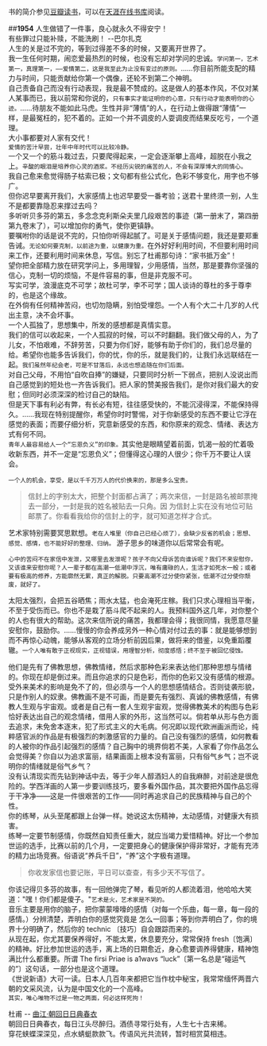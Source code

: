 书的简介参见[豆瓣读书](http://book.douban.com/subject/1181690/)，可以在[天涯在线书库](http://www.tianyabook.com/xiandai/fuleijiashu/index.htm)阅读。

##__1954__
人生做错了一件事，良心就永久不得安宁！  
有些罪过只能补赎，不能洗刷！  --巴尔扎克  
人生的关是过不完的，等到过得差不多的时候，又要离开世界了。  
我一生任何时期，闹恋爱最热烈的时候，也没有忘却对学问的忠诚。`学问第一，艺术第一，真理第一，——爱情第二，这是我至此为止没有变过的原则。`……你目前所能支配的精力与时间，只能贡献给你第一个偶像，还轮不到第二个神明。  
自己责备自己而没有行动表现，我是最不赞成的。这是做人的基本作风，不仅对某人某事而已，我以前常和你说的，`只有事实才能证明你的心意，只有行动才能表明你的心迹。`……待朋友不能如此马虎。生性并非“薄情”的人，在行动上做得跟“薄情”一样，是最冤枉的，犯不着的。正如一个并不调皮的人耍调皮而结果反吃亏，一个道理。  
大小事都要对人家有交代！   
`爱情的苦汁早尝，壮年中年时代可以比较冷静。`  
一个又一个的筋斗栽过去，只要爬得起来，一定会逐渐攀上高峰，超脱在小我之上。`辛酸的眼泪是培养你心灵的酒浆。不经历尖锐的痛苦的人，不会有深厚博大的同情心。`  
我自己愈来愈觉得肠子枯索已极；文句都有些公式化，色彩不够变化，用字也不够广。  
但你迟早要离开我们，大家感情上也迟早要受一番考验；送君十里终须一别，人生不是都要靠隐忍来撑过去吗？  
多听听贝多芬的第五，多念念克利斯朵夫里几段艰苦的事迹（第一册末了，第四册第九卷末了），可以增加你的勇气，使你更镇静。  
要嘱咐你的话是说不完的，只怕你听得起腻了。可是关于感情问题，我还是要郑重告诫。`无论如何要克制，以前途为重，以健康为重。`在外好好利用时间，不但要利用时间来工作，还要利用时间来休息，写信。别忘了杜甫那句诗：“家书抵万金”！  
望你把全部精力放在研究学问上，多用理智，少用感情，当然，那是要靠你坚强的信心，克制一切的烦恼，不是件容易的事，但是非克服不可。  
写实可学，浪漫底克不可学；故杜可学，李不可学；国人谈诗的尊杜的多于尊李的，也是这个缘故。  
在外倘有任何精神苦闷，也切勿隐瞒，别怕受埋怨。一个人有个大二十几岁的人代出主意，决不会坏事。  
一个人孤独了，思想集中，所发的感想都是真情实意。  
我们的信可以收起来，一个人孤寂的时候，可以不时翻翻。我们做父母的人，为了儿女，不怕艰难，不辞劳苦，只要为你们好，能够有助于你们的，我们总尽量的给。希望你也能多告诉我们，你的忧，你的乐，就是我们的，让我们永远联结在一起。`我们虽然年纪会老，可是不甘落后，永远也想追随在你们后面。`  
对自己父母，不用怕“自吹自捧”的嫌疑，只要同时分析一下弱点，把别人没说出而自己感觉到的短处也一齐告诉我们。把人家的赞美报告我们，是你对我们最大的安慰；但同时必须深深的检讨自己的缺陷。  
但是天下事有利必有弊，有长必有短，往往感受快的，不能沉浸得深，不能保持得久。……我现在特别提醒你，希望你时时警惕，对于你新感受的东西不要让它浮在感觉的表面；而要仔细分析，究意新感受的东西，和你原来的观念、情绪、表达方式有何不同。      
`青年人最容易给人一个“忘恩负义”的印象。`其实他是眼睛望着前面，饥渴一般的忙着吸收新东西，并不一定是“忘恩负义”；但懂得这心理的人很少；你千万不要让人误会。  

`一个人的机会，享受，是以千千万万人的代价换来的，那是多么宝贵。`    
>信封上的字别太大，把整个封面都占满了；两次来信，一封是路名被邮票掩去一部分，一封是我的姓名被贴去一只角。因
为信封上实在没有地位可贴邮票了。你看看我给你的信封上的字，就可知道怎样才合式。  

艺术家特别需要冥思默想。`老在人堆里（你自己已经心烦了），会缺少反省的机会；思想、感觉、感情，也不能好好的整理、归纳。`
游子思乡的味道你以后常常会有呢。    

`心中的苦闷不在家信中发泄，又哪里去发泄呢？孩子不向父母诉苦向谁诉呢？我们不来安慰你，又该谁来安慰你呢？人一辈子都在高潮一低潮中浮沉，唯有庸碌的人，生活才如死水一般；或者要有极高的修养，方能廓然无累，真正的解脱。只要高潮不过分使你紧张，低潮不过分使你颓废，就好了。`

太阳太强烈，会把五谷晒焦；雨水太猛，也会淹死庄稼。我们只求心理相当平衡，不至于受伤而已。你也不是栽了筋斗爬不起来的人。我预料国外这几年，对你整个的人也有很大的帮助。这次来信所说的痛苦，我都理会得；我很同情，我愿意尽量安慰你，鼓励你。……慢慢的你会养成另外一种心情对付过去的事：就是能够想到而不再惊心动魄，能够从客观的立场分析前因后果，做将来的借鉴，以免重蹈覆辙。`一个人唯有敢于正视现实，正视错误，用理智分析，彻度感悟；终不至于被回忆侵蚀。`  

他们是先有了佛教思想，佛教情绪，然后求那种色彩来表达他们那种思想与情绪的。你现在却是倒过来。而且你追求的只是色彩，而你的色彩又没有感情的根源。受外来美术的影响是免不了的，但必须与一个人的思想感情结合。否则徒袭形貌，只是作别人的奴隶。佛教画不是不可画，而是要先有强烈、真诚的佛教感情，有佛教人生观与宇宙观。或者是自己有一套人生观宇宙观，觉得佛教美术的构图与色彩恰好表达出自己的观念情绪，借用人家的外形，这当然可以。倘若单从形与色方面去追求，未免舍本逐末，犯了形式主义的大毛病。何况即以现代欧洲画派而论，纯粹感官派的作品是有极强烈的刺激感官的力量的。自己没有强烈的感情，如何教看的人被你的作品引起强烈的感情？自己胸中的境界倘若不美，人家看了你作品怎么会觉得美？你自以为追求富丽，结果画面上根本没有富丽，只有俗气乡气；岂不说明你的情绪就是俗气乡气？  
没有认清现实而先钻到神话中去，等于少年人醇酒妇人的自我麻醉，对前途是很危险的。学西洋画的人第一步要训练技巧，要多看外国作品，其次要把外国作品忘得于干净净——这是一件很艰苦的工作——同时再追求自己的民族精神与自己的个性。  
你的练琴，从头至尾都跟上台弹一样。她说这太伤精神，太动感情，对健康大有损害。  
练琴一定要节制感情，你既然自知责任重大，就应当竭力爱惜精神。好比一个参加世运的选手，比赛以前的几个月，一定要把身心的健康保护得非常好，才能有充沛的精力出场竞赛。俗语说“养兵千日”，“养”这个字极有道理。  
>你收发家信也要记账，平日可以查查，有多少天不写信了。  

你该记得贝多芬的故事，有一回他弹完了琴，看见听的人都流着泪，他哈哈大笑道："嘿！你们都是傻子。"`艺术是火，艺术家是不哭的。`  
音乐主要是用你的脑子，把你蒙蒙嚎嚎的感情（对每一个乐曲，每一章，每一段的感情。）分辨清楚，弄明白你的感觉究竟是
怎么一回事；等到你弄明白了，你的境界十分明确了，然后你的 technic 〔技巧〕自会跟踪而来的。  
从现在起，你尤其要保养得好，不能太累，休息要充分，常常保持 fresh〔饱满〕的精神。好比参加世运的选手，离上场的日期愈近，身心愈要调养得健康，精神饱满比什么都重要。所谓 The firsi Priae is a1wavs “luck”〔第一名总是“碰运气的”〕这句话，一部分也是这个道理。  
《世说新语》大可一读。日本人几百年来都把它当作枕中秘宝，我常常缅怀两晋六朝的文采风流，认为是中国文化的一个高峰。    
`其实，唯心唯物不过是一物之两面，何必这样死拘！`  


杜甫 -- [曲江·朝回日日典春衣](http://blog.sina.com.cn/s/blog_4b4b52fb0100dk5b.html)  
朝回日日典春衣，每日江头尽醉归。酒债寻常行处有，人生七十古来稀。  
穿花蛱蝶深深见，点水蜻蜓款款飞。传语风光共流转，暂时相赏莫相违。
